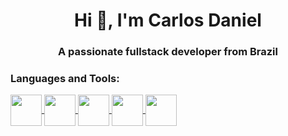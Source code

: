 <h1 align="center">Hi 👋, I'm Carlos Daniel</h1>
<h3 align="center">A passionate fullstack developer from Brazil</h3>

<p align="left">
</p>

<h3 align="left">Languages and Tools:</h3>
<p>

  <img align="center" src="https://cdn.jsdelivr.net/gh/devicons/devicon@latest/icons/linux/linux-original.svg" width="50" heigth="50"/><a href="https://linux.org"></img>
  <img align="center" src="https://cdn.jsdelivr.net/gh/devicons/devicon@latest/icons/c/c-original.svg" width="50" heigth="50"><a href="https://clang.llvm.org/"></img>
  <img align="center" src="https://cdn.jsdelivr.net/gh/devicons/devicon/icons/php/php-original.svg" width="50" heigth="50"><a href="https://www.php.net/"></img>
  <img align="center" src="https://cdn.jsdelivr.net/gh/devicons/devicon@latest/icons/laravel/laravel-original.svg" width="50" heigth="50"><a href="https://laravel.com"></img>
  <img align="center" src="https://cdn.jsdelivr.net/gh/devicons/devicon/icons/mysql/mysql-original.svg" width="50" heigth="50"><a href="https://www.mysql.com/"></img>
 </p>

